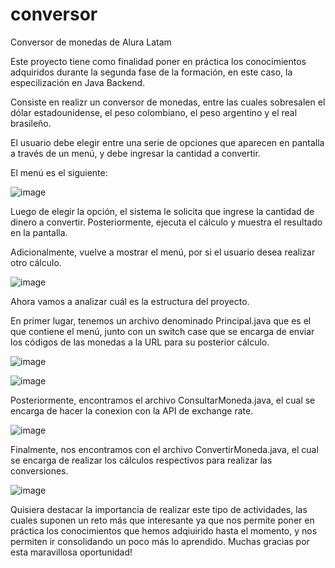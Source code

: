 # conversor
Conversor de monedas de Alura Latam

Este proyecto tiene como finalidad poner en práctica los conocimientos adquiridos durante la segunda fase de la formación, en este caso, la especilización en Java Backend.

Consiste en realizr un conversor de monedas, entre las cuales sobresalen el dólar estadounidense, el peso colombiano, el peso argentino y el real brasileño.

El usuario debe elegir entre una serie de opciones que aparecen en pantalla a través de un menú, y debe ingresar la cantidad a convertir. 

El menú es el siguiente:

![image](https://github.com/user-attachments/assets/ef659e5e-1b44-4494-b44d-3fbac26f1863)

Luego de elegir la opción, el sistema le solicita que ingrese la cantidad de dinero a convertir. Posteriormente, ejecuta el cálculo y muestra el resultado en la pantalla.

Adicionalmente, vuelve a mostrar el menú, por si el usuario desea realizar otro cálculo.

![image](https://github.com/user-attachments/assets/8451350c-99a0-48ed-ac3d-e961e73b1921)

Ahora vamos a analizar cuál es la estructura del proyecto.

En primer lugar, tenemos un archivo denominado Principal.java que es el que contiene el menú, junto con un switch case que se encarga de enviar los códigos de las monedas a la URL para su posterior cálculo.

![image](https://github.com/user-attachments/assets/0e942b86-7d19-4cc7-bcc0-46dc81853d79)

![image](https://github.com/user-attachments/assets/73e0c908-4c02-4aeb-b2f3-4837c47bcd17)

Posteriormente, encontramos el archivo ConsultarMoneda.java, el cual se encarga de hacer la conexion con la API de exchange rate.

![image](https://github.com/user-attachments/assets/c8e8be1e-b5b4-476a-92e9-c3b0943ec8e4)

Finalmente, nos encontramos con el archivo ConvertirMoneda.java, el cual se encarga de realizar los cálculos respectivos para realizar las conversiones.

![image](https://github.com/user-attachments/assets/72ce00e3-1dc9-406a-a49c-3bac3deab616)

Quisiera destacar la importancia de realizar este tipo de actividades, las cuales suponen un reto más que interesante ya que nos permite poner en práctica los conocimientos que hemos adqiuirido hasta el momento, y nos permiten ir consolidando un poco más lo aprendido. Muchas gracias por esta maravillosa oportunidad! 







